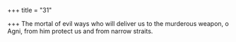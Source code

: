 +++
title = "31"

+++
The mortal of evil ways who will deliver us to the murderous weapon,  o Agni,
from him protect us and from narrow straits.
